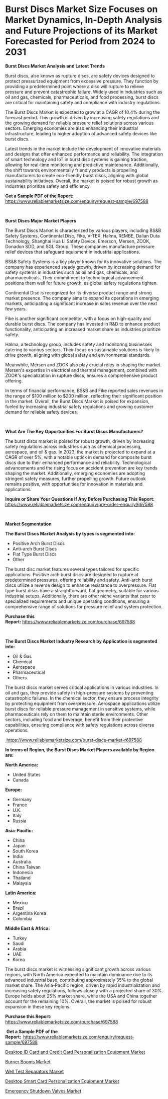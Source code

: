 <p><h1>Burst Discs Market Size Focuses on Market Dynamics, In-Depth Analysis and Future Projections of its Market Forecasted for Period from 2024 to 2031</h1></p><p><strong>Burst Discs Market Analysis and Latest Trends</strong></p>
<p><p>Burst discs, also known as rupture discs, are safety devices designed to protect pressurized equipment from excessive pressure. They function by providing a predetermined point where a disc will rupture to relieve pressure and prevent catastrophic failure. Widely used in industries such as oil and gas, chemicals, pharmaceuticals, and food processing, burst discs are critical for maintaining safety and compliance with industry regulations.</p><p>The Burst Discs Market is expected to grow at a CAGR of 10.4% during the forecast period. This growth is driven by increasing safety regulations and the growing demand for reliable pressure relief solutions across various sectors. Emerging economies are also enhancing their industrial infrastructure, leading to higher adoption of advanced safety devices like burst discs.</p><p>Latest trends in the market include the development of innovative materials and designs that offer enhanced performance and reliability. The integration of smart technology and IoT in burst disc systems is gaining traction, allowing for real-time monitoring and predictive maintenance. Additionally, the shift towards environmentally friendly products is propelling manufacturers to create eco-friendly burst discs, aligning with global sustainability initiatives. Overall, the market is poised for robust growth as industries prioritize safety and efficiency.</p></p>
<p><strong>Get a Sample PDF of the Report:&nbsp;</strong> <a href="https://www.reliablemarketsize.com/enquiry/request-sample/697588?utm_campaign=1105&utm_medium=2&utm_source=Github&utm_content=ia&utm_term=03102024&utm_id=burst-discs">https://www.reliablemarketsize.com/enquiry/request-sample/697588</a></p>
<p>&nbsp;</p>
<p><strong>Burst Discs Major Market Players</strong></p>
<p><p>The Burst Discs Market is characterized by various players, including BS&B Safety Systems, Continental Disc, Fike, V-TEX, Halma, REMBE, Dalian Duta Technology, Shanghai Hua Li Safety Device, Emerson, Mersen, ZOOK, Donadon SDD, and SGL Group. These companies manufacture pressure relief devices that safeguard equipment in industrial applications.</p><p>BS&B Safety Systems is a key player known for its innovative solutions. The company has experienced steady growth, driven by increasing demand for safety systems in industries such as oil and gas, chemicals, and pharmaceuticals. Their commitment to technological advancement positions them well for future growth, as global safety regulations tighten.</p><p>Continental Disc is recognized for its diverse product range and strong market presence. The company aims to expand its operations in emerging markets, anticipating a significant increase in sales revenue over the next few years.</p><p>Fike is another significant competitor, with a focus on high-quality and durable burst discs. The company has invested in R&D to enhance product functionality, anticipating an increased market share as industries prioritize safety.</p><p>Halma, a technology group, includes safety and monitoring businesses catering to various sectors. Their focus on sustainable solutions is likely to drive growth, aligning with global safety and environmental standards.</p><p>Meanwhile, Mersen and ZOOK also play crucial roles in shaping the market. Mersen's expertise in electrical and thermal management, combined with ZOOK's specialization in rupture discs, ensures a comprehensive product offering. </p><p>In terms of financial performance, BS&B and Fike reported sales revenues in the range of $100 million to $200 million, reflecting their significant position in the market. Overall, the Burst Discs Market is poised for expansion, fueled by increasing industrial safety regulations and growing customer demand for reliable safety devices.</p></p>
<p>&nbsp;</p>
<p><strong>What Are The Key Opportunities For Burst Discs Manufacturers?</strong></p>
<p><p>The burst discs market is poised for robust growth, driven by increasing safety regulations across industries such as chemical processing, aerospace, and oil & gas. In 2023, the market is projected to expand at a CAGR of over 5%, with a notable uptick in demand for composite burst discs due to their enhanced performance and reliability. Technological advancements and the rising focus on accident prevention are key trends shaping the market. Additionally, emerging economies are adopting stringent safety measures, further propelling growth. Future outlook remains positive, with opportunities for innovation in materials and applications.</p></p>
<p><strong>Inquire or Share Your Questions If Any Before Purchasing This Report:</strong> <a href="https://www.reliablemarketsize.com/enquiry/pre-order-enquiry/697588?utm_campaign=1105&utm_medium=2&utm_source=Github&utm_content=ia&utm_term=03102024&utm_id=burst-discs">https://www.reliablemarketsize.com/enquiry/pre-order-enquiry/697588</a></p>
<p>&nbsp;</p>
<p><strong>Market Segmentation</strong></p>
<p><strong>The Burst Discs Market Analysis by types is segmented into:</strong></p>
<p><ul><li>Positive Arch Burst Discs</li><li>Anti-arch Burst Discs</li><li>Flat Type Burst Discs</li><li>Other</li></ul></p>
<p><p>The burst disc market features several types tailored for specific applications. Positive arch burst discs are designed to rupture at predetermined pressures, offering reliability and safety. Anti-arch burst discs utilize a reverse design to enhance resistance to overpressure. Flat type burst discs have a straightforward, flat geometry, suitable for various industrial setups. Additionally, there are other niche variants that cater to specialized requirements and unique operating conditions, ensuring a comprehensive range of solutions for pressure relief and system protection.</p></p>
<p><strong>Purchase this Report:&nbsp;</strong><a href="https://www.reliablemarketsize.com/purchase/697588?utm_campaign=1105&utm_medium=2&utm_source=Github&utm_content=ia&utm_term=03102024&utm_id=burst-discs">https://www.reliablemarketsize.com/purchase/697588</a></p>
<p>&nbsp;</p>
<p><strong>The Burst Discs Market Industry Research by Application is segmented into:</strong></p>
<p><ul><li>Oil & Gas</li><li>Chemical</li><li>Aerospace</li><li>Pharmaceutical</li><li>Others</li></ul></p>
<p><p>The burst discs market serves critical applications in various industries. In oil and gas, they provide safety in high-pressure systems by preventing catastrophic failures. In the chemical sector, they ensure process integrity by protecting equipment from overpressure. Aerospace applications utilize burst discs for reliable pressure management in sensitive systems, while pharmaceuticals rely on them to maintain sterile environments. Other sectors, including food and beverage, benefit from their protective capabilities, ensuring compliance with safety regulations across diverse operations.</p></p>
<p><a href="https://www.reliablemarketsize.com/burst-discs-market-r697588?utm_campaign=1105&utm_medium=2&utm_source=Github&utm_content=ia&utm_term=03102024&utm_id=burst-discs">&nbsp;https://www.reliablemarketsize.com/burst-discs-market-r697588</a></p>
<p><strong>In terms of Region, the Burst Discs Market Players available by Region are:</strong></p>
<p>
    <p> <strong> North America: </strong>
        <ul>
            <li>United States</li>
            <li>Canada</li>
        </ul>
        </p> 
    <p> <strong> Europe: </strong>
        <ul>
            <li>Germany</li>
            <li>France</li>
            <li>U.K.</li>
            <li>Italy</li>
            <li>Russia</li>
        </ul>
        </p> 
    <p> <strong> Asia-Pacific: </strong>
        <ul>
            <li>China</li>
            <li>Japan</li>
            <li>South Korea</li>
            <li>India</li>
            <li>Australia</li>
            <li>China Taiwan</li>
            <li>Indonesia</li>
            <li>Thailand</li>
            <li>Malaysia</li>
        </ul>
        </p> 
    <p> <strong> Latin America: </strong>
        <ul>
            <li>Mexico</li>
            <li>Brazil</li>
            <li>Argentina Korea</li>
            <li>Colombia</li>
        </ul>
        </p> 
    <p> <strong> Middle East & Africa: </strong>
        <ul>
            <li>Turkey</li>
            <li>Saudi</li>
            <li>Arabia</li>
            <li>UAE</li>
            <li>Korea</li>
        </ul>
    </p>
    </p>
<p><p>The burst discs market is witnessing significant growth across various regions, with North America expected to maintain dominance due to its advanced industrial base, contributing approximately 35% to the global market share. The Asia-Pacific region, driven by rapid industrialization and increasing safety regulations, follows closely with a projected share of 30%. Europe holds about 25% market share, while the USA and China together account for the remaining 10%. Overall, the market is poised for robust expansion in these key regions.</p></p>
<p><strong>Purchase this Report: </strong><a href="https://www.reliablemarketsize.com/purchase/697588?utm_campaign=1105&utm_medium=2&utm_source=Github&utm_content=ia&utm_term=03102024&utm_id=burst-discs">https://www.reliablemarketsize.com/purchase/697588</a></p>
<p>&nbsp;<strong>Get a Sample PDF of the Report:&nbsp;&nbsp;</strong><a href="https://www.reliablemarketsize.com/enquiry/request-sample/697588?utm_campaign=1105&utm_medium=2&utm_source=Github&utm_content=ia&utm_term=03102024&utm_id=burst-discs">https://www.reliablemarketsize.com/enquiry/request-sample/697588</a></p>
<p><strong></strong></p>
<p><p><a href="https://issuu.com/reportprime-2/docs/desktop-id-card-and-credit-card-per_50c9a155b3f1d2?utm_campaign=1105&utm_medium=2&utm_source=Github&utm_content=ia&utm_term=03102024&utm_id=burst-discs">Desktop ID Card and Credit Card Personalization Equipment Market</a></p><p><a href="https://www.linkedin.com/pulse/future-ready-strategic-insights-global-burner-booms-market-dgg1f?trackingId=zp59Lq8iRr2PBg1kgoox9Q%3D%3D&utm_campaign=1105&utm_medium=2&utm_source=Github&utm_content=ia&utm_term=03102024&utm_id=burst-discs">Burner Booms Market</a></p><p><a href="https://www.linkedin.com/pulse/well-test-separators-market-trends-growth-outlook-2024-2031-k4wyf?trackingId=klJGiqctTvSMrfy1IQmlww%3D%3D&utm_campaign=1105&utm_medium=2&utm_source=Github&utm_content=ia&utm_term=03102024&utm_id=burst-discs">Well Test Separators Market</a></p><p><a href="https://issuu.com/reportprime-2/docs/desktop-smart-card-personalization-_d5ebe75638bd68?utm_campaign=1105&utm_medium=2&utm_source=Github&utm_content=ia&utm_term=03102024&utm_id=burst-discs">Desktop Smart Card Personalization Equipment Market</a></p><p><a href="https://www.linkedin.com/pulse/insights-emergency-shutdown-valves-market-players-size-geographical-kra3f?trackingId=%2BasCKC5tSu24yaQ9eO7e1g%3D%3D&utm_campaign=1105&utm_medium=2&utm_source=Github&utm_content=ia&utm_term=03102024&utm_id=burst-discs">Emergency Shutdown Valves Market</a></p></p>